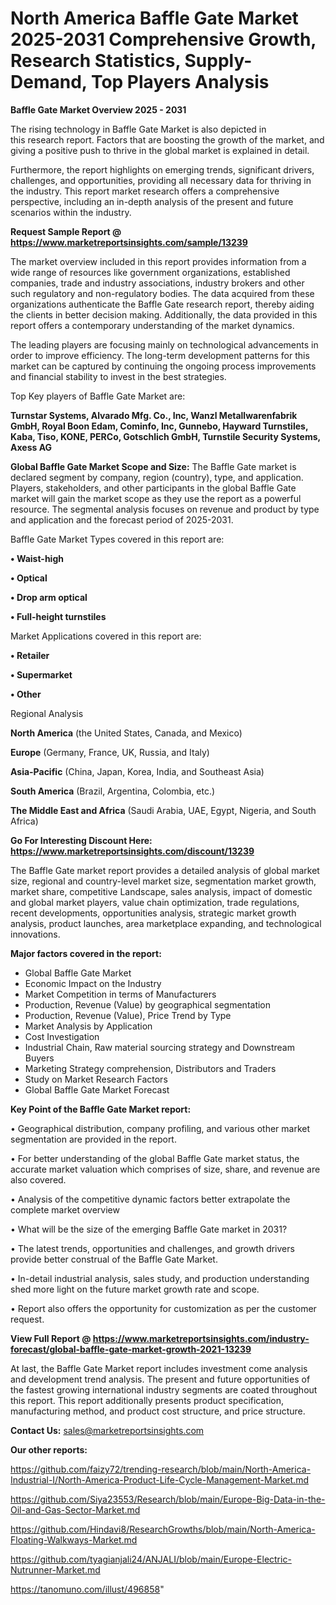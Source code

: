 # North America Baffle Gate Market 2025-2031 Comprehensive Growth, Research Statistics, Supply-Demand,  Top Players Analysis

<Strong> Baffle Gate Market Overview 2025 - 2031</strong>

The rising technology in Baffle Gate Market is also depicted in this research report. Factors that are boosting the growth of the market, and giving a positive push to thrive in the global market is explained in detail.

Furthermore, the report highlights on emerging trends, significant drivers, challenges, and opportunities, providing all necessary data for thriving in the industry. This report market research offers a comprehensive perspective, including an in-depth analysis of the present and future scenarios within the industry.

<strong>Request Sample Report @ <a href=https://www.marketreportsinsights.com/sample/13239>https://www.marketreportsinsights.com/sample/13239</a></strong>

The market overview included in this report provides information from a wide range of resources like government organizations, established companies, trade and industry associations, industry brokers and other such regulatory and non-regulatory bodies. The data acquired from these organizations authenticate the Baffle Gate research report, thereby aiding the clients in better decision making. Additionally, the data provided in this report offers a contemporary understanding of the market dynamics.

The leading players are focusing mainly on technological advancements in order to improve efficiency. The long-term development patterns for this market can be captured by continuing the ongoing process improvements and financial stability to invest in the best strategies.

Top Key players of Baffle Gate Market are:

<strong>Turnstar Systems, Alvarado Mfg. Co., Inc, Wanzl Metallwarenfabrik GmbH, Royal Boon Edam, Cominfo, Inc, Gunnebo, Hayward Turnstiles, Kaba, Tiso, KONE, PERCo, Gotschlich GmbH, Turnstile Security Systems, Axess AG</strong>

<strong><b>Global Baffle Gate Market Scope and Size:</b></strong>
The Baffle Gate market is declared segment by company, region (country), type, and application. Players, stakeholders, and other participants in the global Baffle Gate market will gain the market scope as they use the report as a powerful resource. The segmental analysis focuses on revenue and product by type and application and the forecast period of 2025-2031.

Baffle Gate Market Types covered in this report are:

<strong>• Waist-high

• Optical

• Drop arm optical

• Full-height turnstiles</strong>

Market Applications covered in this report are:

<strong>• Retailer

• Supermarket

• Other</strong> 

Regional Analysis

<strong>North America</strong> (the United States, Canada, and Mexico)

<strong>Europe</strong> (Germany, France, UK, Russia, and Italy)

<strong>Asia-Pacific</strong> (China, Japan, Korea, India, and Southeast Asia)

<strong>South America</strong> (Brazil, Argentina, Colombia, etc.)

<strong>The Middle East and Africa</strong> (Saudi Arabia, UAE, Egypt, Nigeria, and South Africa)

<strong>Go For Interesting Discount Here: <a href=https://www.marketreportsinsights.com/discount/13239>https://www.marketreportsinsights.com/discount/13239</a></strong>

The Baffle Gate market report provides a detailed analysis of global market size, regional and country-level market size, segmentation market growth, market share, competitive Landscape, sales analysis, impact of domestic and global market players, value chain optimization, trade regulations, recent developments, opportunities analysis, strategic market growth analysis, product launches, area marketplace expanding, and technological innovations.

<strong><b>Major factors covered in the report:</b></strong>
<ul>
  <li>Global Baffle Gate Market </li>
  <li>Economic Impact on the Industry</li>
  <li>Market Competition in terms of Manufacturers</li>
  <li>Production, Revenue (Value) by geographical segmentation</li>
  <li>Production, Revenue (Value), Price Trend by Type</li>
  <li>Market Analysis by Application</li>
  <li>Cost Investigation</li>
  <li>Industrial Chain, Raw material sourcing strategy and Downstream Buyers</li>
  <li>Marketing Strategy comprehension, Distributors and Traders</li>
  <li>Study on Market Research Factors</li>
  <li>Global Baffle Gate Market Forecast</li>
</ul>

<strong><b>Key Point of the Baffle Gate Market report:</b></strong>

• Geographical distribution, company profiling, and various other market segmentation are provided in the report.

• For better understanding of the global Baffle Gate market status, the accurate market valuation which comprises of size, share, and revenue are also covered.

• Analysis of the competitive dynamic factors better extrapolate the complete market overview

• What will be the size of the emerging Baffle Gate market in 2031?

• The latest trends, opportunities and challenges, and growth drivers provide better construal of the Baffle Gate Market.

• In-detail industrial analysis, sales study, and production understanding shed more light on the future market growth rate and scope.

• Report also offers the opportunity for customization as per the customer request.

<strong><b>View Full Report @ <a href=https://www.marketreportsinsights.com/industry-forecast/global-baffle-gate-market-growth-2021-13239>https://www.marketreportsinsights.com/industry-forecast/global-baffle-gate-market-growth-2021-13239</a></b></strong>


At last, the Baffle Gate Market report includes investment come analysis and development trend analysis. The present and future opportunities of the fastest growing international industry segments are coated throughout this report. This report additionally presents product specification, manufacturing method, and product cost structure, and price structure.

<strong>Contact Us:</strong>
sales@marketreportsinsights.com

<strong>Our other reports:</strong>

<a href=https://github.com/faizy72/trending-research/blob/main/North-America-Industrial-I/North-America-Product-Life-Cycle-Management-Market.md>https://github.com/faizy72/trending-research/blob/main/North-America-Industrial-I/North-America-Product-Life-Cycle-Management-Market.md</a>

<a href=https://github.com/Siya23553/Research/blob/main/Europe-Big-Data-in-the-Oil-and-Gas-Sector-Market.md>https://github.com/Siya23553/Research/blob/main/Europe-Big-Data-in-the-Oil-and-Gas-Sector-Market.md</a>

<a href=https://github.com/Hindavi8/ResearchGrowths/blob/main/North-America-Floating-Walkways-Market.md>https://github.com/Hindavi8/ResearchGrowths/blob/main/North-America-Floating-Walkways-Market.md</a>

<a href=https://github.com/tyagianjali24/ANJALI/blob/main/Europe-Electric-Nutrunner-Market.md>https://github.com/tyagianjali24/ANJALI/blob/main/Europe-Electric-Nutrunner-Market.md</a>

<a href=https://tanomuno.com/illust/496858>https://tanomuno.com/illust/496858</a>"
